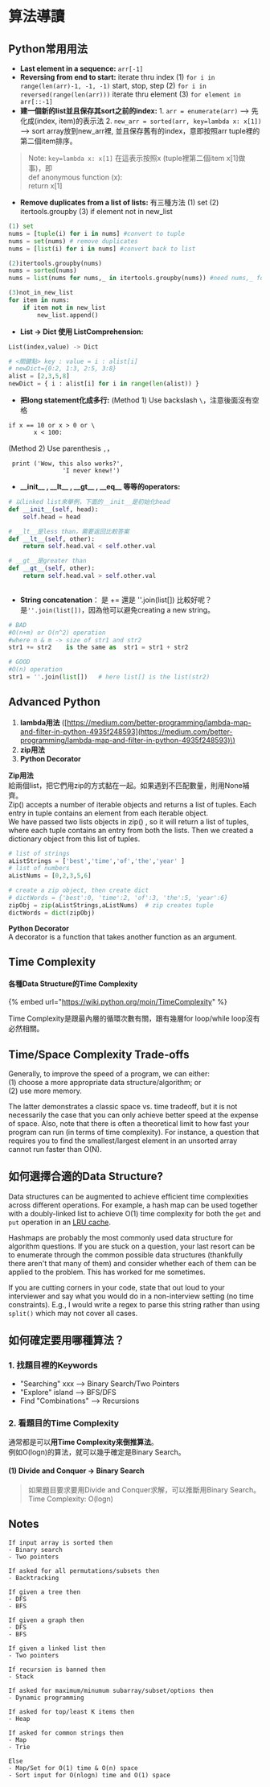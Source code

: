 # 算法導讀

## Python常用用法

* **Last element in a sequence:** `arr[-1]`
* **Reversing from end to start:**  iterate thru index \(1\) `for i in range(len(arr)-1, -1, -1)` start, stop, step                                 \(2\) `for i in reversed(range(len(arr)))`  iterate thru element \(3\) `for element in arr[::-1]`
* **建一個新的list並且保存其sort之前的index:**  1. `arr = enumerate(arr)`  --&gt; 先化成\(index, item\)的表示法 2. `new_arr = sorted(arr, key=lambda x: x[1])`  --&gt; sort array放到new\_arr裡, 並且保存舊有的index，意即按照arr tuple裡的第二個item排序。

> Note: `key=lambda x: x[1]` 在這表示按照x \(tuple裡第二個item x\[1\]做事\)，即  
> def anonymous function \(x\):  
>       return x\[1\]

* **Remove duplicates from a list of lists:** 有三種方法 \(1\) set \(2\) itertools.groupby \(3\) if element not in new\_list

```python
(1) set
nums = [tuple(i) for i in nums] #convert to tuple
nums = set(nums) # remove duplicates
nums = [list(i) for i in nums] #convert back to list

(2)itertools.groupby(nums)
nums = sorted(nums)
nums = list(nums for nums,_ in itertools.groupby(nums)) #need nums,_ for this

(3)not_in_new_list
for item in nums:
    if item not in new_list
        new_list.append()
```

* **List -&gt; Dict 使用 ListComprehension:**

```python
List(index,value) -> Dict

# <關鍵點> key : value = i : alist[i]
# newDict={0:2, 1:3, 2:5, 3:8}  
alist = [2,3,5,8]
newDict = { i : alist[i] for i in range(len(alist)) } 
```

* **把long statement化成多行:** \(Method 1\) Use backslash  `\`，注意後面沒有空格

```text
if x == 10 or x > 0 or \
       x < 100:
```

\(Method 2\) Use parenthesis  `,`，

```text
 print ('Wow, this also works?',
               'I never knew!')
```

* **\_\_init\_\_ , \_\_lt\_\_ , \_\_gt\_\_ , \_\_eq\_\_ 等等的operators:** 

```python
# 以linked list來舉例，下面的__init__是初始化head
def __init__(self, head):
    self.head = head

# __lt__是less than，需要返回比較答案
def __lt__(self, other):
    return self.head.val < self.other.val

# __gt__是greater than
def __gt__(self, other):
    return self.head.val > self.other.val
    
```

* **String concatenation**： 是 += 還是 ''.join\(list\[\]\) 比較好呢？是`''.join(list[])`，因為他可以避免creating a new string。

```python
# BAD
#O(n+m) or O(n^2) operation
#where n & m -> size of str1 and str2
str1 += str2    is the same as  str1 = str1 + str2

# GOOD
#O(n) operation
str1 = ''.join(list[])   # here list[] is the list(str2)
```

## Advanced Python

1. **lambda用法**  \([https://medium.com/better-programming/lambda-map-and-filter-in-python-4935f248593](https://medium.com/better-programming/lambda-map-and-filter-in-python-4935f248593)\)
2. **zip用法**
3. **Python Decorator**

**Zip用法**  
給兩個list，把它們用zip的方式黏在一起。如果遇到不匹配數量，則用None補齊。  
Zip\(\) accepts a number of iterable objects and returns a list of tuples. Each entry in tuple contains an element from each iterable object.   
We have passed two lists objects in zip\(\) , so it will return a list of tuples, where each tuple contains an entry from both the lists. Then we created a dictionary object from this list of tuples.

```python
# list of strings
aListStrings = ['best','time','of','the','year' ]
# list of numbers 
aListNums = [0,2,3,5,6]

# create a zip object, then create dict 
# dictWords = {'best':0, 'time':2, 'of':3, 'the':5, 'year':6}
zipObj = zip(aListStrings,aListNums)  # zip creates tuple
dictWords = dict(zipObj)
```

**Python Decorator**  
A decorator is a function that takes another function as an argument.

## Time Complexity

#### 各種Data Structure的Time Complexity

{% embed url="https://wiki.python.org/moin/TimeComplexity" %}

Time Complexity是跟最內層的循環次數有關，跟有幾層for loop/while loop沒有必然相關。

## Time/Space Complexity Trade-offs

Generally, to improve the speed of a program, we can either:   
\(1\) choose a more appropriate data structure/algorithm; or   
\(2\) use more memory.   
  
The latter demonstrates a classic space vs. time tradeoff, but it is not necessarily the case that you can only achieve better speed at the expense of space. Also, note that there is often a theoretical limit to how fast your program can run \(in terms of time complexity\). For instance, a question that requires you to find the smallest/largest element in an unsorted array cannot run faster than O\(N\).

## 如何選擇合適的Data Structure?

Data structures can be augmented to achieve efficient time complexities across different operations. For example, a hash map can be used together with a doubly-linked list to achieve O\(1\) time complexity for both the `get` and `put` operation in an [LRU cache](https://leetcode.com/problems/lru-cache/).

Hashmaps are probably the most commonly used data structure for algorithm questions. If you are stuck on a question, your last resort can be to enumerate through the common possible data structures \(thankfully there aren't that many of them\) and consider whether each of them can be applied to the problem. This has worked for me sometimes.

If you are cutting corners in your code, state that out loud to your interviewer and say what you would do in a non-interview setting \(no time constraints\). E.g., I would write a regex to parse this string rather than using `split()` which may not cover all cases.



## 如何確定要用哪種算法？ 

### 1. 找題目裡的Keywords

* "Searching" xxx --&gt; Binary Search/Two Pointers
* "Explore" island --&gt; BFS/DFS
* Find "Combinations" --&gt; Recursions

### 2. 看題目的Time Complexity

通常都是可以**用Time Complexity來倒推算法**。  
例如O\(logn\)的算法，就可以幾乎確定是Binary Search。

#### \(1\) Divide and Conquer -&gt; Binary Search

> 如果題目要求要用Divide and Conquer求解，可以推斷用Binary Search。Time Complexity: O\(logn\)

### 



## Notes

```text
If input array is sorted then
- Binary search
- Two pointers

If asked for all permutations/subsets then
- Backtracking

If given a tree then
- DFS
- BFS

If given a graph then
- DFS
- BFS

If given a linked list then
- Two pointers

If recursion is banned then
- Stack

If asked for maximum/minumum subarray/subset/options then
- Dynamic programming

If asked for top/least K items then
- Heap

If asked for common strings then
- Map
- Trie

Else
- Map/Set for O(1) time & O(n) space
- Sort input for O(nlogn) time and O(1) space
```



